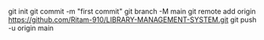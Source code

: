 git init
git commit -m "first commit"
git branch -M main
git remote add origin https://github.com/Ritam-910/LIBRARY-MANAGEMENT-SYSTEM.git
git push -u origin main
